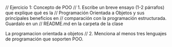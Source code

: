 // Ejercicio 1: Concepto de POO 
// 1. Escribe un breve ensayo (1-2 párrafos) que explique qué es la 
// Programación Orientada a Objetos y sus principales beneficios en 
// comparación con la programación estructurada. Guardalo en un 
// README.md en la carpeta de la clase

La programacion orientada a objetos 
// 2. Menciona al menos tres lenguajes de programación que soporten POO.

